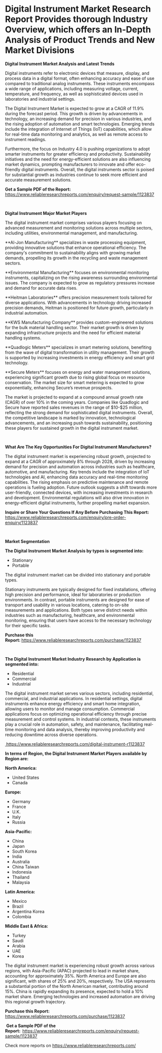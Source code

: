 <p><h1>Digital Instrument Market Research Report Provides thorough Industry Overview, which offers an In-Depth Analysis of Product Trends and New Market Divisions</h1></p><p><strong>Digital Instrument Market Analysis and Latest Trends</strong></p>
<p><p>Digital instruments refer to electronic devices that measure, display, and process data in a digital format, often enhancing accuracy and ease of use compared to traditional analog instruments. These instruments encompass a wide range of applications, including measuring voltage, current, temperature, and frequency, as well as sophisticated devices used in laboratories and industrial settings.</p><p>The Digital Instrument Market is expected to grow at a CAGR of 11.9% during the forecast period. This growth is driven by advancements in technology, an increasing demand for precision in various industries, and the rising adoption of automation and smart technologies. Emerging trends include the integration of Internet of Things (IoT) capabilities, which allow for real-time data monitoring and analytics, as well as remote access to instrument readings.</p><p>Furthermore, the focus on Industry 4.0 is pushing organizations to adopt smarter instruments for greater efficiency and productivity. Sustainability initiatives and the need for energy-efficient solutions are also influencing market dynamics, prompting manufacturers to innovate and offer eco-friendly digital instruments. Overall, the digital instruments sector is poised for substantial growth as industries continue to seek more efficient and accurate measurement solutions.</p></p>
<p><strong>Get a Sample PDF of the Report:&nbsp;</strong> <a href="https://www.reliableresearchreports.com/enquiry/request-sample/1123837?utm_campaign=2098&utm_medium=2&utm_source=Github&utm_content=ia&utm_term=09042025&utm_id=digital-instrument">https://www.reliableresearchreports.com/enquiry/request-sample/1123837</a></p>
<p>&nbsp;</p>
<p><strong>Digital Instrument Major Market Players</strong></p>
<p><p>The digital instrument market comprises various players focusing on advanced measurement and monitoring solutions across multiple sectors, including utilities, environmental management, and manufacturing.</p><p>**Al-Jon Manufacturing** specializes in waste processing equipment, providing innovative solutions that enhance operational efficiency. The company's commitment to sustainability aligns with growing market demands, propelling its growth in the recycling and waste management sectors.</p><p>**Environmental Manufacturing** focuses on environmental monitoring instruments, capitalizing on the rising awareness surrounding environmental issues. The company is expected to grow as regulatory pressures increase and demand for accurate data rises.</p><p>**Heitman Laboratories** offers precision measurement tools tailored for diverse applications. With advancements in technology driving increased precision demands, Heitman is positioned for future growth, particularly in industrial automation.</p><p>**KWS Manufacturing Company** provides custom-engineered solutions for the bulk material handling sector. Their market growth is driven by expanding infrastructure projects and the need for efficient material handling systems.</p><p>**Quadlogic Meters** specializes in smart metering solutions, benefiting from the wave of digital transformation in utility management. Their growth is supported by increasing investments in energy efficiency and smart grid technology.</p><p>**Secure Meters** focuses on energy and water management solutions, experiencing significant growth due to rising global focus on resource conservation. The market size for smart metering is expected to grow exponentially, enhancing Secure’s revenue prospects.</p><p>The market is projected to expand at a compound annual growth rate (CAGR) of over 10% in the coming years. Companies like Quadlogic and Secure have reported sales revenues in the range of $10-$25 million, reflecting the strong demand for sophisticated digital instruments. Overall, the competitive landscape is marked by innovation, technological advancements, and an increasing push towards sustainability, positioning these players for sustained growth in the digital instrument market.</p></p>
<p>&nbsp;</p>
<p><strong>What Are The Key Opportunities For Digital Instrument Manufacturers?</strong></p>
<p><p>The digital instrument market is experiencing robust growth, projected to expand at a CAGR of approximately 8% through 2028, driven by increasing demand for precision and automation across industries such as healthcare, automotive, and manufacturing. Key trends include the integration of IoT technologies and AI, enhancing data accuracy and real-time monitoring capabilities. The rising emphasis on predictive maintenance and remote operations is fueling adoption. Future outlook suggests a shift towards more user-friendly, connected devices, with increasing investments in research and development. Environmental regulations will also drive innovation in energy-efficient digital instruments, further propelling market expansion.</p></p>
<p><strong>Inquire or Share Your Questions If Any Before Purchasing This Report:</strong> <a href="https://www.reliableresearchreports.com/enquiry/pre-order-enquiry/1123837?utm_campaign=2098&utm_medium=2&utm_source=Github&utm_content=ia&utm_term=09042025&utm_id=digital-instrument">https://www.reliableresearchreports.com/enquiry/pre-order-enquiry/1123837</a></p>
<p>&nbsp;</p>
<p><strong>Market Segmentation</strong></p>
<p><strong>The Digital Instrument Market Analysis by types is segmented into:</strong></p>
<p><ul><li>Stationary</li><li>Portable</li></ul></p>
<p><p>The digital instrument market can be divided into stationary and portable types. </p><p>Stationary instruments are typically designed for fixed installations, offering high precision and performance, ideal for laboratories or production environments. In contrast, portable instruments are designed for ease of transport and usability in various locations, catering to on-site measurements and applications. Both types serve distinct needs within industries such as manufacturing, healthcare, and environmental monitoring, ensuring that users have access to the necessary technology for their specific tasks.</p></p>
<p><strong>Purchase this Report:&nbsp;</strong><a href="https://www.reliableresearchreports.com/purchase/1123837?utm_campaign=2098&utm_medium=2&utm_source=Github&utm_content=ia&utm_term=09042025&utm_id=digital-instrument">https://www.reliableresearchreports.com/purchase/1123837</a></p>
<p>&nbsp;</p>
<p><strong>The Digital Instrument Market Industry Research by Application is segmented into:</strong></p>
<p><ul><li>Residential</li><li>Commercial</li><li>Industrial</li></ul></p>
<p><p>The digital instrument market serves various sectors, including residential, commercial, and industrial applications. In residential settings, digital instruments enhance energy efficiency and smart home integration, allowing users to monitor and manage consumption. Commercial applications focus on optimizing operational efficiency through precise measurement and control systems. In industrial contexts, these instruments play a crucial role in automation, safety, and maintenance, facilitating real-time monitoring and data analysis, thereby improving productivity and reducing downtime across diverse operations.</p></p>
<p><a href="https://www.reliableresearchreports.com/digital-instrument-r1123837?utm_campaign=2098&utm_medium=2&utm_source=Github&utm_content=ia&utm_term=09042025&utm_id=digital-instrument">&nbsp;https://www.reliableresearchreports.com/digital-instrument-r1123837</a></p>
<p><strong>In terms of Region, the Digital Instrument Market Players available by Region are:</strong></p>
<p>
    <p> <strong> North America: </strong>
        <ul>
            <li>United States</li>
            <li>Canada</li>
        </ul>
        </p> 
    <p> <strong> Europe: </strong>
        <ul>
            <li>Germany</li>
            <li>France</li>
            <li>U.K.</li>
            <li>Italy</li>
            <li>Russia</li>
        </ul>
        </p> 
    <p> <strong> Asia-Pacific: </strong>
        <ul>
            <li>China</li>
            <li>Japan</li>
            <li>South Korea</li>
            <li>India</li>
            <li>Australia</li>
            <li>China Taiwan</li>
            <li>Indonesia</li>
            <li>Thailand</li>
            <li>Malaysia</li>
        </ul>
        </p> 
    <p> <strong> Latin America: </strong>
        <ul>
            <li>Mexico</li>
            <li>Brazil</li>
            <li>Argentina Korea</li>
            <li>Colombia</li>
        </ul>
        </p> 
    <p> <strong> Middle East & Africa: </strong>
        <ul>
            <li>Turkey</li>
            <li>Saudi</li>
            <li>Arabia</li>
            <li>UAE</li>
            <li>Korea</li>
        </ul>
    </p>
    </p>
<p><p>The digital instrument market is experiencing robust growth across various regions, with Asia-Pacific (APAC) projected to lead in market share, accounting for approximately 35%. North America and Europe are also significant, with shares of 25% and 20%, respectively. The USA represents a substantial portion of the North American market, contributing around 15%. China is rapidly expanding its presence, expected to hold a 10% market share. Emerging technologies and increased automation are driving this regional growth trajectory.</p></p>
<p><strong>Purchase this Report: </strong><a href="https://www.reliableresearchreports.com/purchase/1123837?utm_campaign=2098&utm_medium=2&utm_source=Github&utm_content=ia&utm_term=09042025&utm_id=digital-instrument">https://www.reliableresearchreports.com/purchase/1123837</a></p>
<p>&nbsp;<strong>Get a Sample PDF of the Report:&nbsp;&nbsp;</strong><a href="https://www.reliableresearchreports.com/enquiry/request-sample/1123837?utm_campaign=2098&utm_medium=2&utm_source=Github&utm_content=ia&utm_term=09042025&utm_id=digital-instrument">https://www.reliableresearchreports.com/enquiry/request-sample/1123837</a></p>
<p><strong></strong></p>
<p>Check more reports on <a href="https://www.reliableresearchreports.com/?utm_campaign=2098&utm_medium=2&utm_source=Github&utm_content=ia&utm_term=09042025&utm_id=digital-instrument">https://www.reliableresearchreports.com/</a></p>